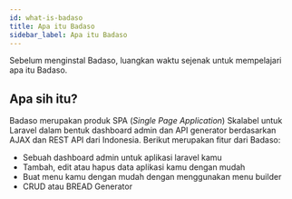 ```yaml
---
id: what-is-badaso
title: Apa itu Badaso
sidebar_label: Apa itu Badaso
---
```


Sebelum menginstal Badaso, luangkan waktu sejenak untuk mempelajari apa itu Badaso.

## Apa sih itu?

Badaso merupakan produk SPA (*Single Page Application*) Skalabel untuk Laravel dalam bentuk dashboard admin dan API generator berdasarkan AJAX dan REST API dari Indonesia. Berikut merupakan fitur dari Badaso:

- Sebuah dashboard admin untuk aplikasi laravel kamu
- Tambah, edit atau hapus data aplikasi kamu dengan mudah 
- Buat menu kamu dengan mudah dengan menggunakan menu builder
- CRUD atau BREAD Generator